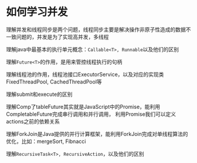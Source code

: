 # 如何学习并发

理解并发和线程同步是两个问题，线程同步主要是解决操作非原子性造成的数据不一致问题的，并发是为了实现高并发，多线程

理解java中最基本的执行单元概念：`Callable<T>, Runnable`以及他们的区别

理解`Future<T>`的作用，是用来管控线程执行的句柄

理解线程池的作用，线程池接口ExecutorService，以及对应的实现类FixedThreadPool, CachedThreadPool等

理解submit和execute的区别

理解Comp了tableFuture其实就是JavaScript中的Promise，能利用CompletableFuture完成串行调用和并行调用，
利用Promise我们可以定义actions之前的依赖关系

理解ForkJoin是Java提供的并行计算框架，能利用ForkJoin完成对单线程算法的优化，比如：mergeSort, Fibnacci

理解`RecursiveTask<T>, RecursiveAction`，以及他们的区别

